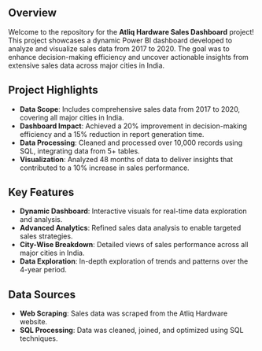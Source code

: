 ## Overview

Welcome to the repository for the **Atliq Hardware Sales Dashboard** project! This project showcases a dynamic Power BI dashboard developed to analyze and visualize sales data from 2017 to 2020. The goal was to enhance decision-making efficiency and uncover actionable insights from extensive sales data across major cities in India.

## Project Highlights

- **Data Scope**: Includes comprehensive sales data from 2017 to 2020, covering all major cities in India.
- **Dashboard Impact**: Achieved a 20% improvement in decision-making efficiency and a 15% reduction in report generation time.
- **Data Processing**: Cleaned and processed over 10,000 records using SQL, integrating data from 5+ tables.
- **Visualization**: Analyzed 48 months of data to deliver insights that contributed to a 10% increase in sales performance.

## Key Features

- **Dynamic Dashboard**: Interactive visuals for real-time data exploration and analysis.
- **Advanced Analytics**: Refined sales data analysis to enable targeted sales strategies.
- **City-Wise Breakdown**: Detailed views of sales performance across all major cities in India.
- **Data Exploration**: In-depth exploration of trends and patterns over the 4-year period.

## Data Sources

- **Web Scraping**: Sales data was scraped from the Atliq Hardware website.
- **SQL Processing**: Data was cleaned, joined, and optimized using SQL techniques.

